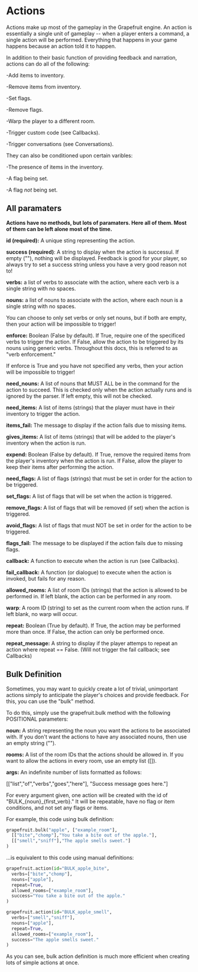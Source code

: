 # Actions
Actions make up most of the gameplay in the Grapefruit engine. An action is essentially a single unit of gameplay -- when a player enters a command, a single action will be performed. Everything that happens in your game happens because an action told it to happen.

In addition to their basic function of providing feedback and narration, actions can do all of the following:

-Add items to inventory.

-Remove items from inventory.

-Set flags.

-Remove flags.

-Warp the player to a different room.

-Trigger custom code (see Callbacks).

-Trigger conversations (see Conversations).

They can also be conditioned upon certain varibles:

-The presence of items in the inventory.

-A flag being set.

-A flag *not* being set.

## All paramaters

**Actions have no methods, but lots of paramaters. Here all of them. Most of them can be left alone most of the time.**

**id (required):** A unique sting representing the action.

**success (required)**: A string to display when the action is successul. If empty (""), nothing will be displayed. Feedback is good for your player, so always try to set a success string unless you have a very good reason not to!

**verbs:** a list of verbs to associate with the action, where each verb is a single string with no spaces.

**nouns:** a list of nouns to associate with the action, where each noun is a single string with no spaces.

You can choose to only set verbs or only set nouns, but if both are empty, then your action will be impossible to trigger!

**enforce:** Boolean (False by default). If True, require one of the specificed verbs to trigger the action. If False, allow the action to be triggered by its nouns using generic verbs. Throughout this docs, this is referred to as "verb enforcement."

If enforce is True and you have not specified any verbs, then your action will be impossible to trigger!

**need_nouns:** A list of nouns that MUST ALL be in the command for the action to succeed. This is checked only when the action actually runs and is ignored by the parser. If left empty, this will not be checked.

**need_items:** A list of items (strings) that the player must have in their inventory to trigger the action.

**items_fail:** The message to display if the action fails due to missing items.

**gives_items:** A list of items (strings) that will be added to the player's inventory when the action is run.

**expend:** Boolean (False by default). If True, remove the required items from the player's inventory when the action is run. If False, allow the player to keep their items after performing the action.

**need_flags:** A list of flags (strings) that must be set in order for the action to be triggered.

**set_flags:** A list of flags that will be set when the action is triggered.

**remove_flags:** A list of flags that will be removed (if set) when the action is triggered.

**avoid_flags:** A list of flags that must NOT be set in order for the action to be triggered.

**flags_fail:** The message to be displayed if the action fails due to missing flags. 

**callback:** A function to execute when the action is run (see Callbacks).

**fail_callback:** A function (or dialogue) to execute when the action is invoked, but fails for any reason.

**allowed_rooms:** A list of room IDs (strings) that the action is allowed to be performed in. If left blank, the action can be performed in any room.

**warp**: A room ID (string) to set as the current room when the action runs. If left blank, no warp will occur.

**repeat:** Boolean (True by default). If True, the action may be performed more than once. If False, the action can only be performed once.

**repeat_message:** A string to display if the player attemps to repeat an action where repeat == False. (Will not trigger the fail callback; see Callbacks)

## Bulk Definition

Sometimes, you may want to quickly create a lot of trivial, unimportant actions simply to anticipate the player's choices and provide feedback. For this, you can use the "bulk" method.

To do this, simply use the grapefruit.bulk method with the following POSITIONAL parameters:

**noun:** A string representing the noun you want the actions to be associated with. If you don't want the actions to have any associated nouns, then use an empty string ("").

**rooms:** A list of the room IDs that the actions should be allowed in. If you want to allow the actions in every room, use an empty list ([]).

**args:** An indefinite number of lists formatted as follows:

[["list","of","verbs","goes","here"], "Success message goes here."]

For every argument given, one action will be created with the id of "BULK_{noun}_{first_verb}." It will be repeatable, have no flag or item conditions, and not set any flags or items.

For example, this code using bulk definition:

```python
grapefruit.bulk("apple", ["example_room"],
  [["bite","chomp"],"You take a bite out of the apple."],
  [["smell","sniff"],"The apple smells sweet."]
)
```

...is equivalent to this code using manual definitions:

```python
grapefruit.action(id="BULK_apple_bite",
  verbs=["bite","chomp"],
  nouns=["apple"],
  repeat=True,
  allowed_rooms=["example_room"],
  success="You take a bite out of the apple."
)

grapefruit.action(id="BULK_apple_smell",
  verbs=["smell","sniff"],
  nouns=["apple"],
  repeat=True,
  allowed_rooms=["example_room"],
  success="The apple smells sweet."
)
```

As you can see, bulk action definition is much more efficient when creating lots of simple actions at once.
